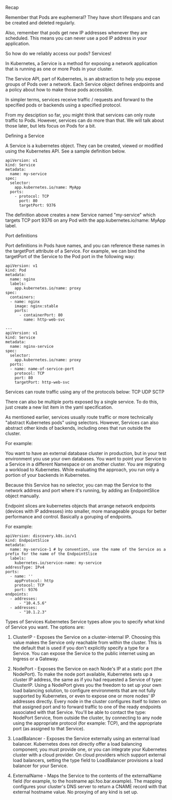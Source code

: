 Recap

  Remember that Pods are euphemeral? They have short lifespans and can be created and deleted regularly.
    
  Also, remember that pods get new IP addresses whenever they are scheduled. This means you can never use a pod IP address in your application.

So how do we reliably access our pods? Services!

In Kubernetes, a Service is a method for exposing a network application that is running as one or more Pods in your cluster.

The Service API, part of Kubernetes, is an abstraction to help you expose groups of Pods over a network. Each Service object defines endpoints and a policy about how to make those pods accessible.

In simpler terms, services receive traffic / requests and forward to the specified pods or backends using a specified protocol.

From my desciption so far, you might think that services can only route traffic to Pods. However, services can do more than that. We will talk about those later, but lets focus on Pods for a bit.

Defining a Service

A Service is a kubernetes object. They can be created, viewed or modified using the Kubernetes API. See a sample definition below.

```
apiVersion: v1
kind: Service
metadata:
  name: my-service
spec:
  selector:
    app.kubernetes.io/name: MyApp
  ports:
    - protocol: TCP
      port: 80
      targetPort: 9376
```

The definition above creates a new Service named "my-service" which targets TCP port 9376 on any Pod with the app.kubernetes.io/name: MyApp label.

Port definitions

Port definitions in Pods have names, and you can reference these names in the targetPort attribute of a Service. For example, we can bind the targetPort of the Service to the Pod port in the following way:

```
apiVersion: v1
kind: Pod
metadata:
  name: nginx
  labels:
    app.kubernetes.io/name: proxy
spec:
  containers:
  - name: nginx
    image: nginx:stable
    ports:
      - containerPort: 80
        name: http-web-svc

---
apiVersion: v1
kind: Service
metadata:
  name: nginx-service
spec:
  selector:
    app.kubernetes.io/name: proxy
  ports:
  - name: name-of-service-port
    protocol: TCP
    port: 80
    targetPort: http-web-svc
```

Services can route traffic using any of the protocols below:
TCP
UDP
SCTP

There can also be multiple ports exposed by a single service. To do this, just create a new list item in the yaml specification.

As mentioned earlier, services usually route traffic or more technically "abstract Kubernetes pods" using selectors. However, Services can also abstract other kinds of backends, including ones that run outside the cluster.

For example:

You want to have an external database cluster in production, but in your test environment you use your own databases.
You want to point your Service to a Service in a different Namespace or on another cluster.
You are migrating a workload to Kubernetes. While evaluating the approach, you run only a portion of your backends in Kubernetes.

Because this Service has no selector, you can map the Service to the network address and port where it's running, by adding an EndpointSlice object manually. 

Endpoint slices are kubernetes objects that arrange network endpoints (devices with IP addresses) into smaller, more manageable groups for better performance and control. Basically a goruping of endpoints.

For example:

```
apiVersion: discovery.k8s.io/v1
kind: EndpointSlice
metadata:
  name: my-service-1 # by convention, use the name of the Service as a prefix for the name of the EndpointSlice
  labels:
    kubernetes.io/service-name: my-service
addressType: IPv4
ports:
  - name: '' 
    appProtocol: http
    protocol: TCP
    port: 9376
endpoints:
  - addresses:
      - "10.4.5.6"
  - addresses:
      - "10.1.2.3"
```

Types of Services
Kubernetes Service types allow you to specify what kind of Service you want. The options are:

1) ClusterIP - Exposes the Service on a cluster-internal IP. Choosing this value makes the Service only reachable from within the cluster. This is the default that is used if you don't explicitly specify a type for a Service. You can expose the Service to the public internet using an Ingress or a Gateway.

2) NodePort - Exposes the Service on each Node's IP at a static port (the NodePort). To make the node port available, Kubernetes sets up a cluster IP address, the same as if you had requested a Service of type: ClusterIP.
Using a NodePort gives you the freedom to set up your own load balancing solution, to configure environments that are not fully supported by Kubernetes, or even to expose one or more nodes' IP addresses directly.
Every node in the cluster configures itself to listen on that assigned port and to forward traffic to one of the ready endpoints associated with that Service. You'll be able to contact the type: NodePort Service, from outside the cluster, by connecting to any node using the appropriate protocol (for example: TCP), and the appropriate port (as assigned to that Service).

3) LoadBalancer - Exposes the Service externally using an external load balancer. Kubernetes does not directly offer a load balancing component; you must provide one, or you can integrate your Kubernetes cluster with a cloud provider.
On cloud providers which support external load balancers, setting the type field to LoadBalancer provisions a load balancer for your Service.

4) ExternalName - Maps the Service to the contents of the externalName field (for example, to the hostname api.foo.bar.example). The mapping configures your cluster's DNS server to return a CNAME record with that external hostname value. No proxying of any kind is set up.
